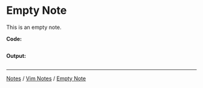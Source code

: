 # Empty Note

This is an empty note.

**Code:**

```go
```

**Output:**

```
```

<hr style="height:1px;">

[Notes](../../index.md#notes) / [Vim Notes](../../index.md#vim-notes) / [Empty Note](#empty-note)

